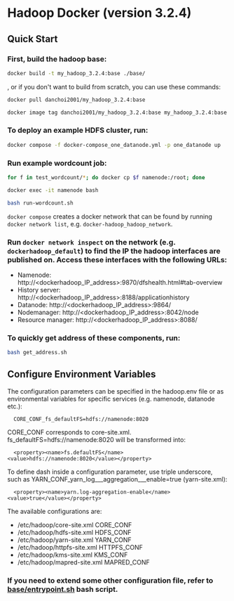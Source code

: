 # Hadoop Docker (version 3.2.4)

## Quick Start
### First, build the hadoop base:
```bash
docker build -t my_hadoop_3.2.4:base ./base/
```

, or if you don't want to build from scratch, you can use these commands:
```bash
docker pull danchoi2001/my_hadoop_3.2.4:base
```
```bash
docker image tag danchoi2001/my_hadoop_3.2.4:base my_hadoop_3.2.4:base 
```

### To deploy an example HDFS cluster, run:
```bash
docker compose -f docker-compose_one_datanode.yml -p one_datanode up
```

### Run example wordcount job:
```bash
for f in test_wordcount/*; do docker cp $f namenode:/root; done
```

```bash
docker exec -it namenode bash
```

```bash
bash run-wordcount.sh
```

`docker compose` creates a docker network that can be found by running `docker network list`, e.g. `docker-hadoop_hadoop_network`.

### Run `docker network inspect` on the network (e.g. `dockerhadoop_default`) to find the IP the hadoop interfaces are published on. Access these interfaces with the following URLs:

* Namenode: http://<dockerhadoop_IP_address>:9870/dfshealth.html#tab-overview
* History server: http://<dockerhadoop_IP_address>:8188/applicationhistory
* Datanode: http://<dockerhadoop_IP_address>:9864/
* Nodemanager: http://<dockerhadoop_IP_address>:8042/node
* Resource manager: http://<dockerhadoop_IP_address>:8088/

### To quickly get address of these components, run:
```bash
bash get_address.sh
```
## Configure Environment Variables

The configuration parameters can be specified in the hadoop.env file or as environmental variables for specific services (e.g. namenode, datanode etc.):
```
  CORE_CONF_fs_defaultFS=hdfs://namenode:8020
```

CORE_CONF corresponds to core-site.xml. fs_defaultFS=hdfs://namenode:8020 will be transformed into:
```
  <property><name>fs.defaultFS</name><value>hdfs://namenode:8020</value></property>
```
To define dash inside a configuration parameter, use triple underscore, such as YARN_CONF_yarn_log___aggregation___enable=true (yarn-site.xml):
```
  <property><name>yarn.log-aggregation-enable</name><value>true</value></property>
```

The available configurations are:
* /etc/hadoop/core-site.xml CORE_CONF
* /etc/hadoop/hdfs-site.xml HDFS_CONF
* /etc/hadoop/yarn-site.xml YARN_CONF
* /etc/hadoop/httpfs-site.xml HTTPFS_CONF
* /etc/hadoop/kms-site.xml KMS_CONF
* /etc/hadoop/mapred-site.xml  MAPRED_CONF

### If you need to extend some other configuration file, refer to [base/entrypoint.sh](base/entrypoint.sh) bash script.
